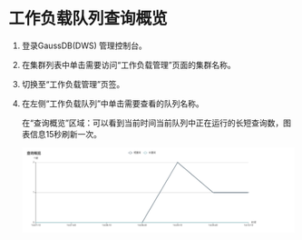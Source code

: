 # 工作负载队列查询概览<a name="ZH-CN_TOPIC_0000001145544161"></a>

1.  登录GaussDB\(DWS\) 管理控制台。
2.  在集群列表中单击需要访问“工作负载管理”页面的集群名称。
3.  切换至“工作负载管理”页签。
4.  在左侧“工作负载队列”中单击需要查看的队列名称。

    在“查询概览”区域：可以看到当前时间当前队列中正在运行的长短查询数，图表信息15秒刷新一次。

    ![](figures/1-3.png)


